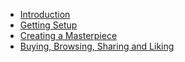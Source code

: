 * [Introduction](/)
* [Getting Setup](setup.md)
* [Creating a Masterpiece](create.md)
* [Buying, Browsing, Sharing and Liking](buy.md)
